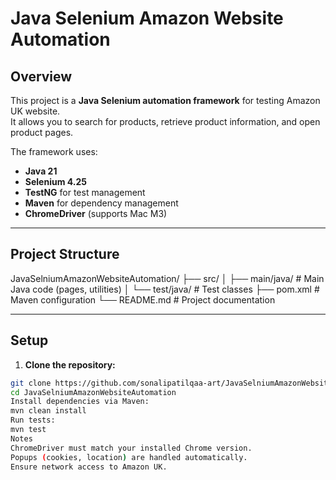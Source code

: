 # Java Selenium Amazon Website Automation

## Overview

This project is a **Java Selenium automation framework** for testing Amazon UK website.  
It allows you to search for products, retrieve product information, and open product pages.

The framework uses:
- **Java 21**
- **Selenium 4.25**
- **TestNG** for test management
- **Maven** for dependency management
- **ChromeDriver** (supports Mac M3)

---



## Project Structure

JavaSelniumAmazonWebsiteAutomation/
├── src/
│ ├── main/java/ # Main Java code (pages, utilities)
│ └── test/java/ # Test classes
├── pom.xml # Maven configuration
└── README.md # Project documentation

---



## Setup

1. **Clone the repository:**

```bash
git clone https://github.com/sonalipatilqaa-art/JavaSelniumAmazonWebsiteAutomation.git
cd JavaSelniumAmazonWebsiteAutomation
Install dependencies via Maven:
mvn clean install
Run tests:
mvn test
Notes
ChromeDriver must match your installed Chrome version.
Popups (cookies, location) are handled automatically.
Ensure network access to Amazon UK.
